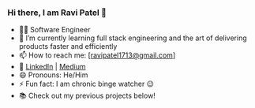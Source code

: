 ### Hi there, I am Ravi Patel 👋

<!--
**RaviPatel1713/RaviPatel1713** is a ✨ _special_ ✨ repository because its `README.md` (this file) appears on your GitHub profile. -->

- 👨‍💻 Software Engineer
- 🌱 I’m currently learning full stack engineering and the art of delivering products faster and efficiently 
- 📫 How to reach me: [ravipatel1713@gmail.com]
- 🔗 [LinkedIn](https://www.linkedin.com/in/yourprofile) | [Medium](https://medium.com/@rp001713)
- 😄 Pronouns: He/Him 
- ⚡ Fun fact: I am chronic binge watcher 😉
- 📚 Check out my previous projects below!

<!-- - 🌐 [Personal Website](https://www.example.com) -->

